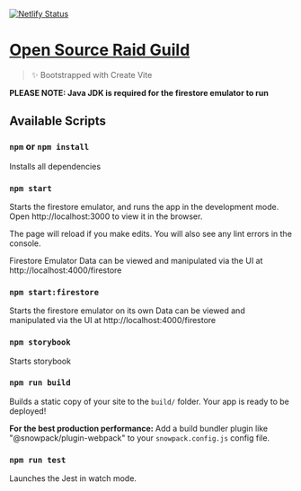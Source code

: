 [![Netlify Status](https://api.netlify.com/api/v1/badges/a9260dd6-286e-4e38-8ef8-619854c2b4c4/deploy-status)](https://app.netlify.com/sites/osrg/deploys)
# [Open Source Raid Guild](https://github.com/OpenSourceRaidGuild/tutorial-quest)

> ✨ Bootstrapped with Create Vite

**PLEASE NOTE: Java JDK is required for the firestore emulator to run**

## Available Scripts

### `npm` or `npm install`

Installs all dependencies

### `npm start`

Starts the firestore emulator, and runs the app in the development mode.
Open http://localhost:3000 to view it in the browser.

The page will reload if you make edits.
You will also see any lint errors in the console.

Firestore Emulator Data can be viewed and manipulated via the UI at http://localhost:4000/firestore

### `npm start:firestore`

Starts the firestore emulator on its own
Data can be viewed and manipulated via the UI at http://localhost:4000/firestore

### `npm storybook`

Starts storybook

### `npm run build`

Builds a static copy of your site to the `build/` folder.
Your app is ready to be deployed!

**For the best production performance:** Add a build bundler plugin like "@snowpack/plugin-webpack" to your `snowpack.config.js` config file.

### `npm run test`

Launches the Jest in watch mode.
